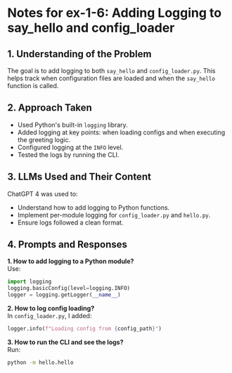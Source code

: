 # Notes for ex-1-6: Adding Logging to say_hello and config_loader

## 1. Understanding of the Problem
The goal is to add logging to both `say_hello` and `config_loader.py`. 
This helps track when configuration files are loaded and when the 
`say_hello` function is called.

## 2. Approach Taken
- Used Python's built-in `logging` library.
- Added logging at key points: when loading configs and when executing the greeting logic.
- Configured logging at the `INFO` level.
- Tested the logs by running the CLI.

## 3. LLMs Used and Their Content
ChatGPT 4 was used to:
- Understand how to add logging to Python functions.
- Implement per-module logging for `config_loader.py` and `hello.py`.
- Ensure logs followed a clean format.

## 4. Prompts and Responses
**1. How to add logging to a Python module?**  
Use:
```python
import logging
logging.basicConfig(level=logging.INFO)
logger = logging.getLogger(__name__)
```

**2. How to log config loading?**  
In `config_loader.py`, I added:
```python
logger.info(f"Loading config from {config_path}")
```

**3. How to run the CLI and see the logs?**  
Run:
```bash
python -m hello.hello
